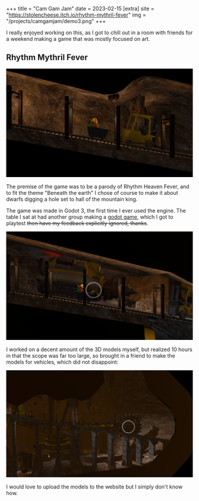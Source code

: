 +++
title = "Cam Gam Jam"
date = 2023-02-15
[extra]
site = "https://stolencheese.itch.io/rhythm-mythril-fever"
img = "/projects/camgamjam/demo3.png"
+++



I really enjoyed working on this, as I got to chill out in a room with friends for a weekend making a game that was mostly focused on art.
<!-- more -->

## Rhythm Mythril Fever

![Stage 1](/projects/camgamjam/demo1.png)

The premise of the game was to be a parody of Rhythm Heaven Fever, and to fit the theme "Beneath the earth" I chose of course to make it about dwarfs digging a hole set to hall of the mountain king.

The game was made in Godot 3, the first time I ever used the engine. The table I sat at had another group making a [godot game](https://sam0fc.itch.io/mushroom-mail), which I got to playtest ~~then have my feedback explicitly ignored, thanks~~.

![Stage 2](/projects/camgamjam/demo2.png)

I worked on a decent amount of the 3D models myself, but realized 10 hours in that the scope was far too large, so brought in a friend to make the models for vehicles, which did not disappoint:

![Stage 3](/projects/camgamjam/demo3.png)

I would love to upload the models to the website but I simply don't know how.
